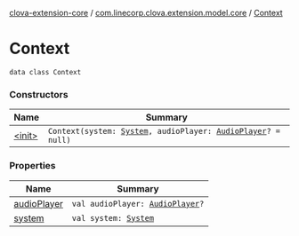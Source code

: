 [clova-extension-core](../../index.md) / [com.linecorp.clova.extension.model.core](../index.md) / [Context](./index.md)

# Context

`data class Context`

### Constructors

| Name | Summary |
|---|---|
| [&lt;init&gt;](-init-.md) | `Context(system: `[`System`](../-system/index.md)`, audioPlayer: `[`AudioPlayer`](../../com.linecorp.clova.extension.model.audio/-audio-player/index.md)`? = null)` |

### Properties

| Name | Summary |
|---|---|
| [audioPlayer](audio-player.md) | `val audioPlayer: `[`AudioPlayer`](../../com.linecorp.clova.extension.model.audio/-audio-player/index.md)`?` |
| [system](system.md) | `val system: `[`System`](../-system/index.md) |
